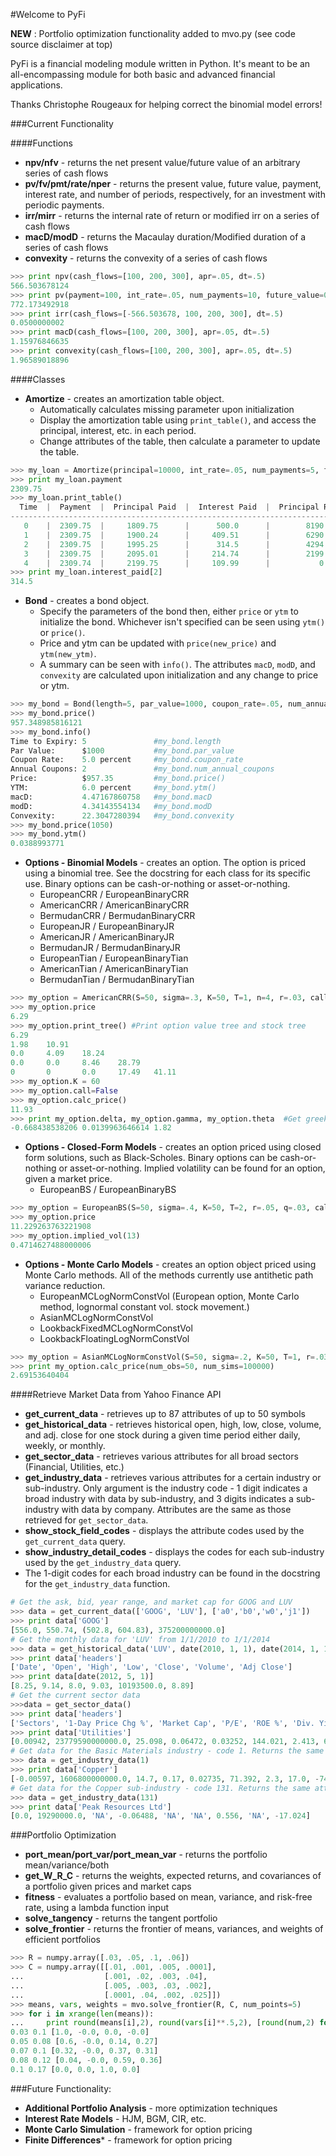 #Welcome to PyFi

**NEW** : Portfolio optimization functionality added to mvo.py (see code source disclaimer at top)

PyFi is a financial modeling module written in Python. It's meant to be an all-encompassing module for both basic
and advanced financial applications.

Thanks Christophe Rougeaux for helping correct the binomial model errors!

###Current Functionality

####Functions

* **npv/nfv** - returns the net present value/future value of an arbitrary series of cash flows
* **pv/fv/pmt/rate/nper** - returns the present value, future value, payment, interest rate, and number of periods, 
respectively, for an investment with periodic payments.
* **irr/mirr** - returns the internal rate of return or modified irr on a series of cash flows
* **macD/modD** - returns the Macaulay duration/Modified duration of a series of cash flows
* **convexity** - returns the convexity of a series of cash flows
```python
>>> print npv(cash_flows=[100, 200, 300], apr=.05, dt=.5)
566.503678124
>>> print pv(payment=100, int_rate=.05, num_payments=10, future_value=0)
772.173492918
>>> print irr(cash_flows=[-566.503678, 100, 200, 300], dt=.5)
0.0500000002
>>> print macD(cash_flows=[100, 200, 300], apr=.05, dt=.5)
1.15976846635
>>> print convexity(cash_flows=[100, 200, 300], apr=.05, dt=.5)
1.96589018896
```

####Classes

* **Amortize** - creates an amortization table object.
  * Automatically calculates missing parameter upon initialization
  * Display the amortization table using `print_table()`, and access the principal, interest, etc. in each period.
  * Change attributes of the table, then calculate a parameter to update the table.
```python
>>> my_loan = Amortize(principal=10000, int_rate=.05, num_payments=5, future_value=0)
>>> print my_loan.payment
2309.75
>>> my_loan.print_table()
  Time  |  Payment  |  Principal Paid  |  Interest Paid  |  Principal Remaining
---------------------------------------------------------------------------------
   0    |  2309.75  |     1809.75      |      500.0      |        8190.25
   1    |  2309.75  |     1900.24      |     409.51      |        6290.01
   2    |  2309.75  |     1995.25      |      314.5      |        4294.76
   3    |  2309.75  |     2095.01      |     214.74      |        2199.75
   4    |  2309.74  |     2199.75      |     109.99      |           0
>>> print my_loan.interest_paid[2]
314.5
```
* **Bond** - creates a bond object.
  * Specify the parameters of the bond then, either `price` or `ytm` to initialize the bond. Whichever isn't specified
  can be seen using `ytm()` or `price()`.
  * Price and ytm can be updated with `price(new_price)` and `ytm(new_ytm)`.
  * A summary can be seen with `info()`. The attributes `macD`, `modD`, and `convexity` are calculated upon
  initialization and any change to price or ytm.
```python
>>> my_bond = Bond(length=5, par_value=1000, coupon_rate=.05, num_annual_coupons=2, ytm=.06)
>>> my_bond.price()
957.348985816121
>>> my_bond.info()
Time to Expiry: 5               #my_bond.length
Par Value:      $1000           #my_bond.par_value
Coupon Rate:    5.0 percent     #my_bond.coupon_rate
Annual Coupons: 2               #my_bond.num_annual_coupons
Price:          $957.35         #my_bond.price()
YTM:            6.0 percent     #my_bond.ytm()
macD:           4.47167860758   #my_bond.macD
modD:           4.34143554134   #my_bond.modD
Convexity:      22.3047280394   #my_bond.convexity
>>> my_bond.price(1050)
>>> my_bond.ytm()
0.0388993771
```

* **Options - Binomial Models** - creates an option. The option is priced using a binomial tree. See the docstring
for each class for its specific use. Binary options can be cash-or-nothing or asset-or-nothing.
  * EuropeanCRR / EuropeanBinaryCRR
  * AmericanCRR / AmericanBinaryCRR
  * BermudanCRR / BermudanBinaryCRR
  * EuropeanJR / EuropeanBinaryJR
  * AmericanJR / AmericanBinaryJR
  * BermudanJR / BermudanBinaryJR
  * EuropeanTian / EuropeanBinaryTian
  * AmericanTian / AmericanBinaryTian
  * BermudanTian / BermudanBinaryTian
  
```python
>>> my_option = AmericanCRR(S=50, sigma=.3, K=50, T=1, n=4, r=.03, call=True)
>>> my_option.price
6.29
>>> my_option.print_tree() #Print option value tree and stock tree
6.29
1.98    10.91
0.0     4.09    18.24
0.0     0.0     8.46    28.79
0       0       0.0     17.49   41.11
>>> my_option.K = 60
>>> my_option.call=False
>>> my_option.calc_price()
11.93
>>> print my_option.delta, my_option.gamma, my_option.theta  #Get greeks
-0.668438538206 0.0139963646614 1.82
```
  
* **Options - Closed-Form Models** - creates an option priced using closed form solutions, such as Black-Scholes.
Binary options can be cash-or-nothing or asset-or-nothing. Implied volatility can be found for an option, given a
market price.
  * EuropeanBS / EuropeanBinaryBS

```python
>>> my_option = EuropeanBS(S=50, sigma=.4, K=50, T=2, r=.05, q=.03, call=True)
>>> my_option.price
11.229263763221908
>>> my_option.implied_vol(13)
0.4714627488000006
```

* **Options - Monte Carlo Models** - creates an option object priced using Monte Carlo methods. All of the methods
currently use antithetic path variance reduction.
  * EuropeanMCLogNormConstVol (European option, Monte Carlo method, lognormal constant vol. stock movement.)
  * AsianMCLogNormConstVol
  * LookbackFixedMCLogNormConstVol
  * LookbackFloatingLogNormConstVol
  
```python
>>> my_option = AsianMCLogNormConstVol(S=50, sigma=.2, K=50, T=1, r=.03, q=0.0, call=True, geometric=False)
>>> print my_option.calc_price(num_obs=50, num_sims=100000)
2.69153640404
```

####Retrieve Market Data from Yahoo Finance API

* **get_current_data** - retrieves up to 87 attributes of up to 50 symbols
* **get_historical_data** - retrieves historical open, high, low, close, volume, and adj. close for one stock during a 
given time period either daily, weekly, or monthly.
* **get_sector_data** - retrieves various attributes for all broad sectors (Financial, Utilities, etc.)
* **get_industry_data** - retrieves various attributes for a certain industry or sub-industry. Only argument is the 
industry code - 1 digit indicates a broad industry with data by sub-industry, and 3 digits indicates a sub-industry 
with data by company. Attributes are the same as those retrieved for `get_sector_data`.
* **show_stock_field_codes** - displays the attribute codes used by the `get_current_data` query.
* **show_industry_detail_codes** - displays the codes for each sub-industry used by the `get_industry_data` query.
* The 1-digit codes for each broad industry can be found in the docstring for the `get_industry_data` function.
```python
# Get the ask, bid, year range, and market cap for GOOG and LUV
>>> data = get_current_data(['GOOG', 'LUV'], ['a0','b0','w0','j1']) 
>>> print data['GOOG']
[556.0, 550.74, (502.8, 604.83), 375200000000.0]
# Get the monthly data for 'LUV' from 1/1/2010 to 1/1/2014
>>> data = get_historical_data('LUV', date(2010, 1, 1), date(2014, 1, 1), 'm')
>>> print data['headers']
['Date', 'Open', 'High', 'Low', 'Close', 'Volume', 'Adj Close']
>>> print data[date(2012, 5, 1)]
[8.25, 9.14, 8.0, 9.03, 10193500.0, 8.89]
# Get the current sector data
>>>data = get_sector_data()
>>> print data['headers']
['Sectors', '1-Day Price Chg %', 'Market Cap', 'P/E', 'ROE %', 'Div. Yield %', 'Debt to Equity', 'Price to Book', 'Net Profit Margin (mrq)', 'Price To Free Cash Flow (mrq)']
>>> print data['Utilities']
[0.00942, 23779590000000.0, 25.098, 0.06472, 0.03252, 144.021, 2.413, 6.585, -62.248]
# Get data for the Basic Materials industry - code 1. Returns the same attributes as get_sector_data
>>> data = get_industry_data(1) 
>>> print data['Copper']
[-0.00597, 1606800000000.0, 14.7, 0.17, 0.02735, 71.392, 2.3, 17.0, -74.1]
# Get data for the Copper sub-industry - code 131. Returns the same attributes as get_sector_data
>>> data = get_industry_data(131)
>>> print data['Peak Resources Ltd']
[0.0, 19290000.0, 'NA', -0.06488, 'NA', 'NA', 0.556, 'NA', -17.024]
```

###Portfolio Optimization
* **port_mean/port_var/port_mean_var** - returns the portfolio mean/variance/both
* **get_W_R_C** - returns the weights, expected returns, and covariances of a portfolio given prices and market caps
* **fitness** - evaluates a portfolio based on mean, variance, and risk-free rate, using a lambda function input
* **solve_tangency** - returns the tangent portfolio
* **solve_frontier** - returns the frontier of means, variances, and weights of efficient portfolios

```python
>>> R = numpy.array([.03, .05, .1, .06])
>>> C = numpy.array([[.01, .001, .005, .0001],
...                  [.001, .02, .003, .04],
...                  [.005, .003, .03, .002],
...                  [.0001, .04, .002, .025]])
>>> means, vars, weights = mvo.solve_frontier(R, C, num_points=5)
>>> for i in xrange(len(means)):
...     print round(means[i],2), round(vars[i]**.5,2), [round(num,2) for num in weights[i]]
0.03 0.1 [1.0, -0.0, 0.0, -0.0]
0.05 0.08 [0.6, -0.0, 0.14, 0.27]
0.07 0.1 [0.32, -0.0, 0.37, 0.31]
0.08 0.12 [0.04, -0.0, 0.59, 0.36]
0.1 0.17 [0.0, 0.0, 1.0, 0.0]
```

###Future Functionality:

* **Additional Portfolio Analysis** - more optimization techniques
* **Interest Rate Models** - HJM, BGM, CIR, etc.
* **Monte Carlo Simulation** - framework for option pricing
* **Finite Differences*** - framework for option pricing




